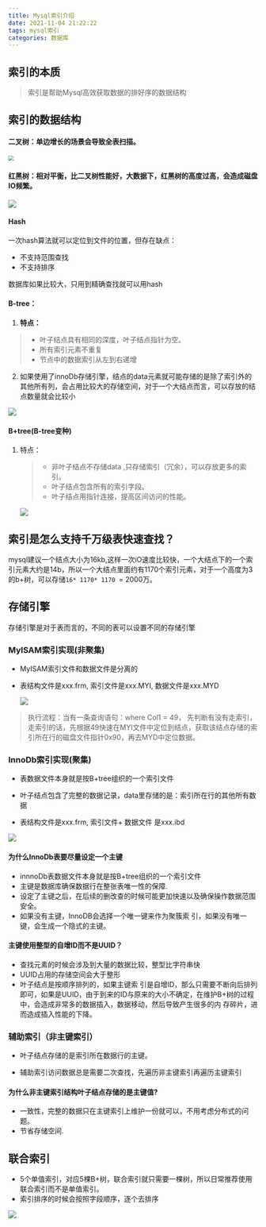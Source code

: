 ```yaml
---
title: Mysql索引介绍
date: 2021-11-04 21:22:22
tags: mysql索引
categories: 数据库
---
```


## 

## 索引的本质

> 索引是帮助Mysql高效获取数据的排好序的数据结构

## 索引的数据结构

#### 二叉树：单边增长的场景会导致全表扫描。

<img src="https://tva1.sinaimg.cn/large/008i3skNly1gwoa8e7thzj30am0dkwek.jpg" style="zoom: 67%;" />

<!-- more -->

#### 红黑树：相对平衡，比二叉树性能好，大数据下，红黑树的高度过高，会造成磁盘IO频繁。

<img src="https://tva1.sinaimg.cn/large/008i3skNly1gwoabk973sj30dy08cjrf.jpg"  />

#### Hash

一次hash算法就可以定位到文件的位置，但存在缺点：

* 不支持范围查找
* 不支持排序

数据库如果比较大，只用到精确查找就可以用hash

#### B-tree： 

1. **特点：**

> * 叶子结点具有相同的深度，叶子结点指针为空。
> * 所有索引元素不重复
> * 节点中的数据索引从左到右递增

2. 如果使用了innoDb存储引擎，结点的data元素就可能存储的是除了索引外的其他所有列，会占用比较大的存储空间，对于一个大结点而言，可以存放的结点数量就会比较小

<img src="https://tva1.sinaimg.cn/large/008i3skNly1gwoaf7s92lj30ne07oq3a.jpg"  />

 #### B+tree(B-tree变种)

1. 特点：

   > - 非叶子结点不存储data ,只存储索引（冗余），可以存放更多的索引。
   > - 叶子结点包含所有的索引字段。
   > - 叶子结点用指针连接，提高区间访问的性能。

   ![](https://tva1.sinaimg.cn/large/008i3skNly1gwoarcvziwj30r80bwjs3.jpg)





## 索引是怎么支持千万级表快速查找？

mysql建议一个结点大小为16kb,这样一次iO速度比较快，一个大结点下的一个索引元素大约是14b，所以一个大结点里面约有1170个索引元素，对于一个高度为3的b+树，可以存储`16* 1170* 1170 `= 2000万。

## 存储引擎

存储引擎是对于表而言的，不同的表可以设置不同的存储引擎

### MyISAM索引实现(非聚集)

* MyISAM索引文件和数据文件是分离的

* 表结构文件是xxx.frm, 索引文件是xxx.MYI, 数据文件是xxx.MYD

  ![](https://tva1.sinaimg.cn/large/008i3skNly1gwqkxbz5qvj30j80f8mxz.jpg)

> 执行流程：当有一条查询语句：where Col1 = 49， 先判断有没有走索引，走索引的话，先根据49快速在MYI文件中定位到结点，获取该结点存储的索引所在行的磁盘文件指针0x90，再去MYD中定位数据。

### InnoDb索引实现(聚集)

* 表数据文件本身就是按B+tree组织的一个索引文件

* 叶子结点包含了完整的数据记录，data里存储的是：索引所在行的其他所有数据

* 表结构文件是xxx.frm, 索引文件+ 数据文件 是xxx.ibd

  

![](https://tva1.sinaimg.cn/large/008i3skNly1gwql7jmw80j30si0dmgmn.jpg)

#### 为什么InnoDb表要尽量设定一个主键

* innnoDb表数据文件本身就是按B+tree组织的一个索引文件
* 主键是数据库确保数据行在整张表唯一性的保障.
* 设定了主键之后，在后续的删改查的时候可能更加快速以及确保操作数据范围安全。 
* 如果没有主键，InnoDB会选择一个唯一键来作为聚簇索 引，如果没有唯一键，会生成一个隐式的主键。 

#### 主键使用整型的自增ID而不是UUID？

* 查找元素的时候会涉及到大量的数据比较，整型比字符串快
* UUID占用的存储空间会大于整形
* 叶子结点是按顺序排列的，如果主键索 引是自增ID，那么只需要不断向后排列即可，如果是UUID，由于到来的ID与原来的大小不确定，在维护B+树的过程中，会造成非常多的数据插入，数据移动，然后导致产生很多的内 存碎片，进而造成插入性能的下降。 

### 辅助索引（非主键索引）

* 叶子结点存储的是索引所在数据行的主键。

* 辅助索引访问数据总是需要二次查找，先遍历非主键索引再遍历主键索引

#### 为什么非主键索引结构叶子结点存储的是主键值?

* 一致性，完整的数据只在主键索引上维护一份就可以，不用考虑分布式的问题。
* 节省存储空间.



## 联合索引  



* 5个单值索引，对应5棵B+树，联合索引就只需要一棵树，所以日常推荐使用联合索引而不是单值索引。
* 索引排序的时候会按照字段顺序，逐个去排序

![](https://tva1.sinaimg.cn/large/008i3skNly1gwqm2wi1m8j30og0c8dgy.jpg)

